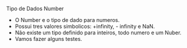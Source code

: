 
Tipo de Dados Number

- O Number e o tipo de dado para numeros.
- Possui tres valores simbolicos: +infinity, - infinity e NaN.
- Não existe um tipo definido para inteiros, todo numero e um Nuber.
- Vamos fazer alguns testes.
